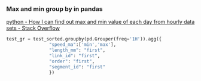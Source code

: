 ###  Max and min group by in pandas


[python - How I can find out max and min value of each day from hourly data sets - Stack Overflow](https://stackoverflow.com/questions/40500957/how-i-can-find-out-max-and-min-value-of-each-day-from-hourly-data-sets "python - How I can find out max and min value of each day from hourly data sets - Stack Overflow")


 

```python
test_gr = test_sorted.groupby(pd.Grouper(freq='1H')).agg({
                "speed_ma":['min','max'], 
                "length_mm": "first",
                "link_id": "first",
                "order": "first",
                "segment_id": "first"
                })
```
